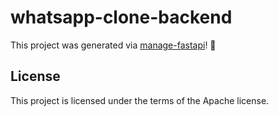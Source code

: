 # whatsapp-clone-backend

This project was generated via [manage-fastapi](https://ycd.github.io/manage-fastapi/)! :tada:

## License

This project is licensed under the terms of the Apache license.
